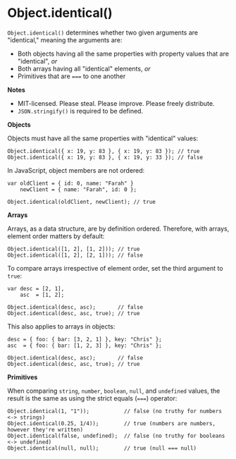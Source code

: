 Object.identical()
==================

`Object.identical()` determines whether two given arguments are "identical," meaning the arguments are:

* Both objects having all the same properties with property values that are "identical", *or*
* Both arrays having all "identical" elements, *or*
* Primitives that are `===` to one another

**Notes**

* MIT-licensed. Please steal. Please improve. Please freely distribute.
* `JSON.stringify()` is required to be defined.

**Objects**

Objects must have all the same properties with "identical" values:

    Object.identical({ x: 19, y: 83 }, { x: 19, y: 83 }); // true
    Object.identical({ x: 19, y: 83 }, { x: 19, y: 33 }); // false
    
In JavaScript, object members are not ordered:

    var oldClient = { id: 0, name: "Farah" }
        newClient = { name: "Farah", id: 0 };

    Object.identical(oldClient, newClient); // true    
        
**Arrays**

Arrays, as a data structure, are by definition ordered. Therefore, with arrays, element order matters by default:

    Object.identical([1, 2], [1, 2])); // true
    Object.identical([1, 2], [2, 1])); // false
    
To compare arrays irrespective of element order, set the third argument to `true`:
    
    var desc = [2, 1],
        asc  = [1, 2];
    
    Object.identical(desc, asc);       // false
    Object.identical(desc, asc, true); // true
 
This also applies to arrays in objects:
 
    desc = { foo: { bar: [3, 2, 1] }, key: "Chris" };
    asc  = { foo: { bar: [1, 2, 3] }, key: "Chris" };

    Object.identical(desc, asc);       // false
    Object.identical(desc, asc, true); // true
    
**Primitives**

When comparing `string`, `number`, `boolean`, `null`, and `undefined` values, the result is the same
as using the strict equals (`===`) operator:
        
    Object.identical(1, "1"));           // false (no truthy for numbers <-> strings)
    Object.identical(0.25, 1/4));        // true (numbers are numbers, however they're written)
    Object.identical(false, undefined);  // false (no truthy for booleans <-> undefined)
    Object.identical(null, null);        // true (null === null)
